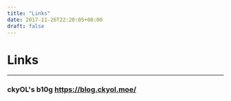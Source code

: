 ```yaml
---
title: "Links"
date: 2017-11-26T22:20:05+08:00
draft: false
---
```


# Links

---

### ckyOL's b10g https://blog.ckyol.moe/
